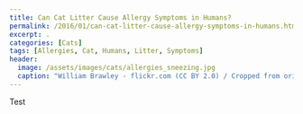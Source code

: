 ```yaml
---
title: Can Cat Litter Cause Allergy Symptoms in Humans?
permalink: /2016/01/can-cat-litter-cause-allergy-symptoms-in-humans.html
excerpt: .
categories: [Cats]
tags: [Allergies, Cat, Humans, Litter, Symptoms]
header:
  image: /assets/images/cats/allergies_sneezing.jpg
  caption: "William Brawley - flickr.com (CC BY 2.0) / Cropped from original"
---
```


Test


